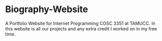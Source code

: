 # Biography-Website
A Portfolio Website for Internet Programming COSC 3351 at TAMUCC. In this website is all our projects and any extra credit I worked on in my free time.
